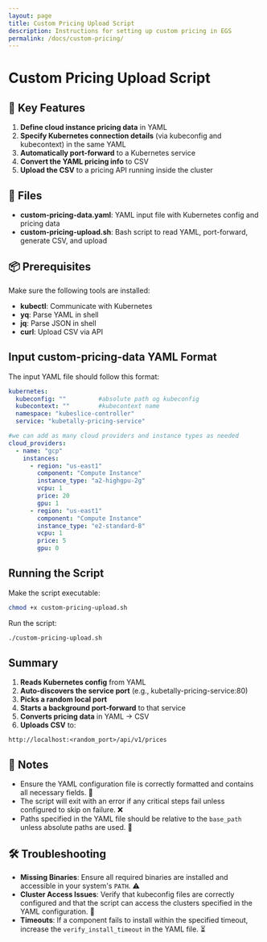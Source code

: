```yaml
---
layout: page
title: Custom Pricing Upload Script
description: Instructions for setting up custom pricing in EGS
permalink: /docs/custom-pricing/
---
```


# Custom Pricing Upload Script

## 🔑 Key Features

1. **Define cloud instance pricing data** in YAML
2. **Specify Kubernetes connection details** (via kubeconfig and kubecontext) in the same YAML
3. **Automatically port-forward** to a Kubernetes service
4. **Convert the YAML pricing info** to CSV
5. **Upload the CSV** to a pricing API running inside the cluster

## 📁 Files

- **custom-pricing-data.yaml**: YAML input file with Kubernetes config and pricing data
- **custom-pricing-upload.sh**: Bash script to read YAML, port-forward, generate CSV, and upload

## 📦 Prerequisites

Make sure the following tools are installed:

- **kubectl**: Communicate with Kubernetes
- **yq**: Parse YAML in shell
- **jq**: Parse JSON in shell
- **curl**: Upload CSV via API

## Input custom-pricing-data YAML Format

The input YAML file should follow this format:

```yaml
kubernetes:
  kubeconfig: ""         #absolute path og kubeconfig
  kubecontext: ""        #kubecontext name
  namespace: "kubeslice-controller"
  service: "kubetally-pricing-service"

#we can add as many cloud providers and instance types as needed
cloud_providers:
  - name: "gcp"
    instances:
      - region: "us-east1"
        component: "Compute Instance"
        instance_type: "a2-highgpu-2g"
        vcpu: 1
        price: 20
        gpu: 1
      - region: "us-east1"
        component: "Compute Instance"
        instance_type: "e2-standard-8"
        vcpu: 1
        price: 5
        gpu: 0
```

## Running the Script

Make the script executable:

```bash
chmod +x custom-pricing-upload.sh
```

Run the script:

```bash
./custom-pricing-upload.sh 
```

## Summary

1. **Reads Kubernetes config** from YAML
2. **Auto-discovers the service port** (e.g., kubetally-pricing-service:80)
3. **Picks a random local port**
4. **Starts a background port-forward** to that service
5. **Converts pricing data** in YAML → CSV
6. **Uploads CSV** to:
```
http://localhost:<random_port>/api/v1/prices
```

## 📝 Notes

- Ensure the YAML configuration file is correctly formatted and contains all necessary fields. 📄
- The script will exit with an error if any critical steps fail unless configured to skip on failure. ❌
- Paths specified in the YAML file should be relative to the `base_path` unless absolute paths are used. 📁

## 🛠️ Troubleshooting

- **Missing Binaries**: Ensure all required binaries are installed and accessible in your system's `PATH`. ⚠️
- **Cluster Access Issues**: Verify that kubeconfig files are correctly configured and that the script can access the clusters specified in the YAML configuration. 🔧
- **Timeouts**: If a component fails to install within the specified timeout, increase the `verify_install_timeout` in the YAML file. ⏳
